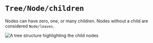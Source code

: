 # ``Tree/Node/children``

Nodes can have zero, one, or many children. Nodes without a child are considered
``Node/leaves``.

![A tree structure highlighting the child nodes](nodeChildren.png)
